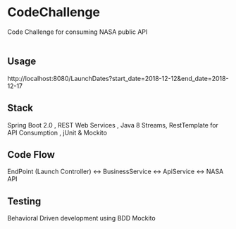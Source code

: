 # CodeChallenge
Code  Challenge for consuming NASA public API<br/><br/>

## Usage

http://localhost:8080/LaunchDates?start_date=2018-12-12&end_date=2018-12-17

## Stack

Spring Boot 2.0 , REST Web Services , Java 8 Streams, RestTemplate for API Consumption , jUnit & Mockito <br/>

## Code Flow

EndPoint (Launch Controller) <-> BusinessService <-> ApiService <-> NASA API

## Testing

Behavioral Driven development using BDD Mockito
